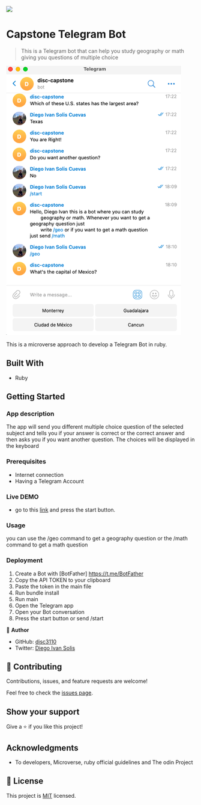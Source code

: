 ![](https://img.shields.io/badge/Microverse-blueviolet)

# Capstone Telegram Bot

> This is a Telegram bot that can help you study geography or math giving you questions of multiple choice

![screenshot](screen_shot.png)

This is a microverse approach to develop a Telegram Bot in ruby.

## Built With

- Ruby

## Getting Started

### App description

The app will send you different multiple choice question of the selected subject and tells you if your
answer is correct or the correct answer and then asks you if you want another question. The choices will be
displayed in the keyboard

### Prerequisites

* Internet connection
* Having a Telegram Account


### Live DEMO

- go to this [link](https://t.me/disc3110_bot) and press the start button.

### Usage

you can use the /geo command to get a geography question or the /math command to get a math question

### Deployment

1. Create a Bot with [BotFather] https://t.me/BotFather
2. Copy the API TOKEN to your clipboard
3. Paste the token in the main file
4. Run bundle install
5. Run main
6. Open the Telegram app
7. Open your Bot conversation
8. Press the start button or send /start


👤 **Author**

- GitHub: [disc3110](https://github.com/disc3110)
- Twitter: [Diego Ivan Solis](https://twitter.com/disc3110)

## 🤝 Contributing

Contributions, issues, and feature requests are welcome!

Feel free to check the [issues page](https://github.com/disc3110/Capstone-Telegram-Bot/issues).

## Show your support

Give a ⭐️ if you like this project!

## Acknowledgments

- To developers, Microverse, ruby official guidelines and The odin Project

## 📝 License

This project is [MIT](https://es.wikipedia.org/wiki/Licencia_MIT) licensed.
